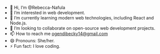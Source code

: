 - 👋 Hi, I’m @Rebecca-Nafula
- 👀 I’m interested in web development.
- 🌱 I’m currently learning modern web technologies, including React and Node.js.
- 💞️ I’m looking to collaborate on open-source web development projects.
- 📫 How to reach me ogendibecky14@gmail.com
- 😄 Pronouns: She/her.
- ⚡ Fun fact: I love coding.

<!---
Rebecca-Nafula/Rebecca-Nafula is a ✨ special ✨ repository because its `README.md` (this file) appears on your GitHub profile.
You can click the Preview link to take a look at your changes.
--->

